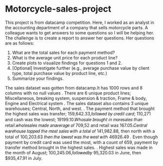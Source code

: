 # Motorcycle-sales-project

This project is from datacamp competition. Here, I worked as an analyst in the accounting department of a company that sells motorcycle parts. A colleague wants to get answers to some questions so I will be helping her. The challenge is to create a report to answer her questions. Her questions are as follows:

1. What are the total sales for each payment method?
2. What is the average unit price for each product line?
3. Create plots to visualize findings for questions 1 and 2.
4. [Optional] Investigate further (e.g., average purchase value by client type, total purchase value by product line, etc.)
5. Summarize your findings.


The sales dataset was gotten from datacamp.It has 1000 rows and 8 columns with no null values . There are 6 unique product lines; Miscellaneous, breaking system, suspension & traction, Frame & body, Engine and Electrical system . The sales dataset also contains 3 unique warehouses; Central, North, and west. . The payment method that brought the highest sales was transfer;  159,642.33,𝑓𝑜𝑙𝑙𝑜𝑤𝑒𝑑 𝑏𝑦 𝑐𝑟𝑒𝑑𝑖𝑡 𝑐𝑎𝑟𝑑; 110,271 and cash was the lowest;  19199.10.𝑊ℎ𝑜𝑠𝑎𝑙𝑒 𝑏𝑟𝑜𝑢𝑔ℎ𝑡 𝑖𝑛 𝑚𝑜𝑟𝑒𝑠𝑎𝑙𝑒𝑠 𝑡ℎ𝑎𝑛 𝑟𝑒𝑡𝑎𝑖𝑙.𝑤ℎ𝑜𝑙𝑒𝑠𝑎𝑙𝑒𝑠 𝑚𝑎𝑑𝑒 𝑎𝑛𝑎𝑣𝑒𝑟𝑎𝑔𝑒 𝑜𝑓 709,52 and retail was  167.05.𝐶𝑒𝑛𝑡𝑟𝑎𝑙 𝑤𝑎𝑟𝑒ℎ𝑜𝑢𝑠𝑒 𝑡𝑜𝑝𝑝𝑒𝑑 𝑡ℎ𝑒 𝑚𝑜𝑠𝑡 𝑠𝑎𝑙𝑒𝑠 𝑤𝑖𝑡ℎ 𝑎 𝑡𝑜𝑡𝑎𝑙 𝑜𝑓 141,982.88, then north with a total of  100,203.63 𝑡ℎ𝑒𝑛 𝑡ℎ𝑒 𝑙𝑜𝑤𝑒𝑠𝑡 𝑤𝑎𝑠 𝑡ℎ𝑒 𝑤𝑒𝑠𝑡 𝑤𝑖𝑡ℎ 46926.49 . Even though payment by credit card was used the most, with a count of 659, payment by transfer method brought in the highest sales. . Highest sales was made in the month of August;  100,245.06,𝑓𝑜𝑙𝑙𝑜𝑤𝑒𝑑𝑏𝑦 95,320.03 in June, then $935,47.91 in July.
